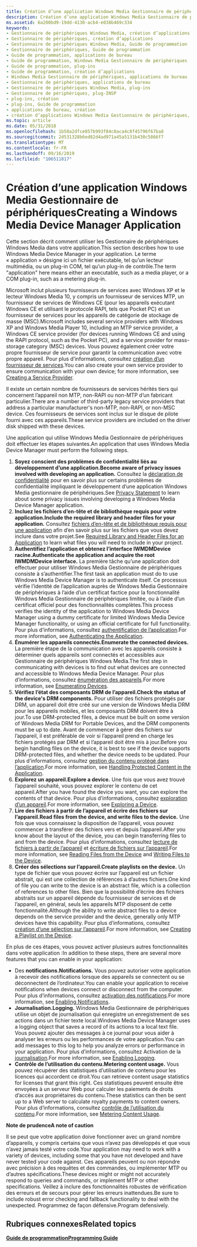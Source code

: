 ```yaml
---
title: Création d’une application Windows Media Gestionnaire de périphériques
description: Création d’une application Windows Media Gestionnaire de périphériques
ms.assetid: 6a200bd9-19dd-4130-acb4-e038b469c334
keywords:
- Gestionnaire de périphériques Windows Media, création d’applications
- Gestionnaire de périphériques, création d’applications
- Gestionnaire de périphériques Windows Media, Guide de programmation
- Gestionnaire de périphériques, Guide de programmation
- Guide de programmation, applications de bureau
- Guide de programmation, Windows Media Gestionnaire de périphériques
- Guide de programmation, plug-ins
- Guide de programmation, création d’applications
- Windows Media Gestionnaire de périphériques, applications de bureau
- Gestionnaire de périphériques, applications de bureau
- Gestionnaire de périphériques Windows Media, plug-ins
- Gestionnaire de périphériques, plug-INSP
- plug-ins, création
- plug-ins, Guide de programmation
- applications de bureau, création
- création d’applications Windows Media Gestionnaire de périphériques, à propos de
ms.topic: article
ms.date: 05/31/2018
ms.openlocfilehash: 1b50a2dfce057b993f84c0aca4c8f45796f67ba8
ms.sourcegitcommit: 2d531328b6ed82d4ad971a45a5131b430c5866f7
ms.translationtype: MT
ms.contentlocale: fr-FR
ms.lasthandoff: 09/16/2019
ms.locfileid: "106511817"
---
```

# <a name="creating-a-windows-media-device-manager-application"></a><span data-ttu-id="7289e-119">Création d’une application Windows Media Gestionnaire de périphériques</span><span class="sxs-lookup"><span data-stu-id="7289e-119">Creating a Windows Media Device Manager Application</span></span>

<span data-ttu-id="7289e-120">Cette section décrit comment utiliser les Gestionnaire de périphériques Windows Media dans votre application.</span><span class="sxs-lookup"><span data-stu-id="7289e-120">This section describes how to use Windows Media Device Manager in your application.</span></span> <span data-ttu-id="7289e-121">Le terme « application » désigne ici un fichier exécutable, tel qu’un lecteur multimédia, ou un plug-in COM, tel qu’un plug-in de contrôle.</span><span class="sxs-lookup"><span data-stu-id="7289e-121">The term "application" here means either an executable, such as a media player, or a COM plug-in, such as a metering plug-in.</span></span>

<span data-ttu-id="7289e-122">Microsoft inclut plusieurs fournisseurs de services avec Windows XP et le lecteur Windows Media 10, y compris un fournisseur de services MTP, un fournisseur de services de Windows CE (pour les appareils exécutant Windows CE et utilisant le protocole RAPI, tels que Pocket PC) et un fournisseur de services pour les appareils de catégorie de stockage de masse (MSC).</span><span class="sxs-lookup"><span data-stu-id="7289e-122">Microsoft includes several service providers with Windows XP and Windows Media Player 10, including an MTP service provider, a Windows CE service provider (for devices running Windows CE and using the RAPI protocol, such as the Pocket PC), and a service provider for mass-storage category (MSC) devices.</span></span> <span data-ttu-id="7289e-123">Vous pouvez également créer votre propre fournisseur de service pour garantir la communication avec votre propre appareil. Pour plus d’informations, consultez [création d’un fournisseur de services](creating-a-service-provider.md).</span><span class="sxs-lookup"><span data-stu-id="7289e-123">You can also create your own service provider to ensure communication with your own device; for more information, see [Creating a Service Provider](creating-a-service-provider.md).</span></span>

<span data-ttu-id="7289e-124">Il existe un certain nombre de fournisseurs de services hérités tiers qui concernent l’appareil non MTP, non-RAPI ou non-MTP d’un fabricant particulier.</span><span class="sxs-lookup"><span data-stu-id="7289e-124">There are a number of third-party legacy service providers that address a particular manufacturer's non-MTP, non-RAPI, or non-MSC device.</span></span> <span data-ttu-id="7289e-125">Ces fournisseurs de services sont inclus sur le disque de pilote fourni avec ces appareils.</span><span class="sxs-lookup"><span data-stu-id="7289e-125">These service providers are included on the driver disk shipped with these devices.</span></span>

<span data-ttu-id="7289e-126">Une application qui utilise Windows Media Gestionnaire de périphériques doit effectuer les étapes suivantes.</span><span class="sxs-lookup"><span data-stu-id="7289e-126">An application that uses Windows Media Device Manager must perform the following steps.</span></span>

1.  <span data-ttu-id="7289e-127">**Soyez conscient des problèmes de confidentialité liés au développement d’une application.**</span><span class="sxs-lookup"><span data-stu-id="7289e-127">**Become aware of privacy issues involved with developing an application.**</span></span> <span data-ttu-id="7289e-128">Consultez la [déclaration de confidentialité](privacy-statement.md) pour en savoir plus sur certains problèmes de confidentialité impliquant le développement d’une application Windows Media gestionnaire de périphériques.</span><span class="sxs-lookup"><span data-stu-id="7289e-128">See [Privacy Statement](privacy-statement.md) to learn about some privacy issues involving developing a Windows Media Device Manager application.</span></span>
2.  <span data-ttu-id="7289e-129">**Incluez les fichiers d’en-tête et de bibliothèque requis pour votre application.**</span><span class="sxs-lookup"><span data-stu-id="7289e-129">**Include the required library and header files for your application.**</span></span> <span data-ttu-id="7289e-130">Consultez [fichiers d’en-tête et de bibliothèque requis pour une application](required-library-and-header-files-for-an-application.md) afin d’en savoir plus sur les fichiers que vous devez inclure dans votre projet.</span><span class="sxs-lookup"><span data-stu-id="7289e-130">See [Required Library and Header Files for an Application](required-library-and-header-files-for-an-application.md) to learn what files you will need to include in your project.</span></span>
3.  <span data-ttu-id="7289e-131">**Authentifiez l’application et obtenez l’interface IWMDMDevice racine.**</span><span class="sxs-lookup"><span data-stu-id="7289e-131">**Authenticate the application and acquire the root IWMDMDevice interface.**</span></span> <span data-ttu-id="7289e-132">La première tâche qu’une application doit effectuer pour utiliser Windows Media Gestionnaire de périphériques consiste à s’authentifier.</span><span class="sxs-lookup"><span data-stu-id="7289e-132">The first task an application must do to use Windows Media Device Manager is to authenticate itself.</span></span> <span data-ttu-id="7289e-133">Ce processus vérifie l’identité de l’application auprès de Windows Media Gestionnaire de périphériques à l’aide d’un certificat factice pour la fonctionnalité Windows Media Gestionnaire de périphériques limitée, ou à l’aide d’un certificat officiel pour des fonctionnalités complètes.</span><span class="sxs-lookup"><span data-stu-id="7289e-133">This process verifies the identity of the application to Windows Media Device Manager using a dummy certificate for limited Windows Media Device Manager functionality, or using an official certificate for full functionality.</span></span> <span data-ttu-id="7289e-134">Pour plus d’informations, consultez [authentification de l’application](authenticating-the-application.md).</span><span class="sxs-lookup"><span data-stu-id="7289e-134">For more information, see [Authenticating the Application](authenticating-the-application.md).</span></span>
4.  <span data-ttu-id="7289e-135">**Énumérer les appareils connectés.**</span><span class="sxs-lookup"><span data-stu-id="7289e-135">**Enumerate the connected devices.**</span></span> <span data-ttu-id="7289e-136">La première étape de la communication avec les appareils consiste à déterminer quels appareils sont connectés et accessibles aux Gestionnaire de périphériques Windows Media.</span><span class="sxs-lookup"><span data-stu-id="7289e-136">The first step in communicating with devices is to find out what devices are connected and accessible to Windows Media Device Manager.</span></span> <span data-ttu-id="7289e-137">Pour plus d’informations, consultez [énumération des appareils](enumerating-devices.md).</span><span class="sxs-lookup"><span data-stu-id="7289e-137">For more information, see [Enumerating Devices](enumerating-devices.md).</span></span>
5.  <span data-ttu-id="7289e-138">**Vérifiez l’état des composants DRM de l’appareil.**</span><span class="sxs-lookup"><span data-stu-id="7289e-138">**Check the status of the device's DRM components.**</span></span> <span data-ttu-id="7289e-139">Pour utiliser des fichiers protégés par DRM, un appareil doit être créé sur une version de Windows Media DRM pour les appareils mobiles, et les composants DRM doivent être à jour.</span><span class="sxs-lookup"><span data-stu-id="7289e-139">To use DRM-protected files, a device must be built on some version of Windows Media DRM for Portable Devices, and the DRM components must be up to date.</span></span> <span data-ttu-id="7289e-140">Avant de commencer à gérer des fichiers sur l’appareil, il est préférable de voir si l’appareil prend en charge les fichiers protégés par DRM et si l’appareil doit être mis à jour.</span><span class="sxs-lookup"><span data-stu-id="7289e-140">Before you begin handling files on the device, it is best to see if the device supports DRM-protected files, and whether the device needs to be updated.</span></span> <span data-ttu-id="7289e-141">Pour plus d’informations, consultez [gestion du contenu protégé dans l’application](handling-protected-content-in-the-application.md).</span><span class="sxs-lookup"><span data-stu-id="7289e-141">For more information, see [Handling Protected Content in the Application](handling-protected-content-in-the-application.md).</span></span>
6.  <span data-ttu-id="7289e-142">**Explorez un appareil.**</span><span class="sxs-lookup"><span data-stu-id="7289e-142">**Explore a device.**</span></span> <span data-ttu-id="7289e-143">Une fois que vous avez trouvé l’appareil souhaité, vous pouvez explorer le contenu de cet appareil.</span><span class="sxs-lookup"><span data-stu-id="7289e-143">After you have found the device you want, you can explore the contents of that device.</span></span> <span data-ttu-id="7289e-144">Pour plus d’informations, consultez [exploration d’un appareil](exploring-a-device.md).</span><span class="sxs-lookup"><span data-stu-id="7289e-144">For more information, see [Exploring a Device](exploring-a-device.md).</span></span>
7.  <span data-ttu-id="7289e-145">**Lire des fichiers à partir de l’appareil et écrire des fichiers sur l’appareil.**</span><span class="sxs-lookup"><span data-stu-id="7289e-145">**Read files from the device, and write files to the device.**</span></span> <span data-ttu-id="7289e-146">Une fois que vous connaissez la disposition de l’appareil, vous pouvez commencer à transférer des fichiers vers et depuis l’appareil.</span><span class="sxs-lookup"><span data-stu-id="7289e-146">After you know about the layout of the device, you can begin transferring files to and from the device.</span></span> <span data-ttu-id="7289e-147">Pour plus d’informations, consultez [lecture de fichiers à partir de l’appareil](reading-files-from-the-device.md) et [écriture de fichiers sur l’appareil](writing-files-to-the-device.md).</span><span class="sxs-lookup"><span data-stu-id="7289e-147">For more information, see [Reading Files from the Device](reading-files-from-the-device.md) and [Writing Files to the Device](writing-files-to-the-device.md).</span></span>
8.  <span data-ttu-id="7289e-148">**Créer des sélections sur l’appareil.**</span><span class="sxs-lookup"><span data-stu-id="7289e-148">**Create playlists on the device.**</span></span> <span data-ttu-id="7289e-149">Un type de fichier que vous pouvez écrire sur l’appareil est un fichier abstrait, qui est une collection de références à d’autres fichiers.</span><span class="sxs-lookup"><span data-stu-id="7289e-149">One kind of file you can write to the device is an abstract file, which is a collection of references to other files.</span></span> <span data-ttu-id="7289e-150">Bien que la possibilité d’écrire des fichiers abstraits sur un appareil dépende du fournisseur de services et de l’appareil, en général, seuls les appareils MTP disposent de cette fonctionnalité.</span><span class="sxs-lookup"><span data-stu-id="7289e-150">Although the ability to write abstract files to a device depends on the service provider and the device, generally only MTP devices have this capability.</span></span> <span data-ttu-id="7289e-151">Pour plus d’informations, consultez [création d’une sélection sur l’appareil](creating-a-playlist-on-the-device.md).</span><span class="sxs-lookup"><span data-stu-id="7289e-151">For more information, see [Creating a Playlist on the Device](creating-a-playlist-on-the-device.md).</span></span>

<span data-ttu-id="7289e-152">En plus de ces étapes, vous pouvez activer plusieurs autres fonctionnalités dans votre application :</span><span class="sxs-lookup"><span data-stu-id="7289e-152">In addition to these steps, there are several more features that you can enable in your application:</span></span>

-   <span data-ttu-id="7289e-153">Des **notifications.**</span><span class="sxs-lookup"><span data-stu-id="7289e-153">**Notifications.**</span></span> <span data-ttu-id="7289e-154">Vous pouvez autoriser votre application à recevoir des notifications lorsque des appareils se connectent ou se déconnectent de l’ordinateur.</span><span class="sxs-lookup"><span data-stu-id="7289e-154">You can enable your application to receive notifications when devices connect or disconnect from the computer.</span></span> <span data-ttu-id="7289e-155">Pour plus d’informations, consultez [activation des notifications](enabling-notifications.md).</span><span class="sxs-lookup"><span data-stu-id="7289e-155">For more information, see [Enabling Notifications](enabling-notifications.md).</span></span>
-   <span data-ttu-id="7289e-156">**Journalisation.**</span><span class="sxs-lookup"><span data-stu-id="7289e-156">**Logging.**</span></span> <span data-ttu-id="7289e-157">Windows Media Gestionnaire de périphériques utilise un objet de journalisation qui enregistre un enregistrement de ses actions dans un fichier texte local.</span><span class="sxs-lookup"><span data-stu-id="7289e-157">Windows Media Device Manager uses a logging object that saves a record of its actions to a local text file.</span></span> <span data-ttu-id="7289e-158">Vous pouvez ajouter des messages à ce journal pour vous aider à analyser les erreurs ou les performances de votre application.</span><span class="sxs-lookup"><span data-stu-id="7289e-158">You can add messages to this log to help you analyze errors or performance in your application.</span></span> <span data-ttu-id="7289e-159">Pour plus d’informations, consultez Activation de la [journalisation](enabling-logging.md).</span><span class="sxs-lookup"><span data-stu-id="7289e-159">For more information, see [Enabling Logging](enabling-logging.md).</span></span>
-   <span data-ttu-id="7289e-160">**Contrôle de l’utilisation du contenu.**</span><span class="sxs-lookup"><span data-stu-id="7289e-160">**Metering content usage.**</span></span> <span data-ttu-id="7289e-161">Vous pouvez récupérer des statistiques d’utilisation de contenu pour les licences qui accordent ce droit.</span><span class="sxs-lookup"><span data-stu-id="7289e-161">You can retrieve content usage statistics for licenses that grant this right.</span></span> <span data-ttu-id="7289e-162">Ces statistiques peuvent ensuite être envoyées à un serveur Web pour calculer les paiements de droits d’accès aux propriétaires du contenu.</span><span class="sxs-lookup"><span data-stu-id="7289e-162">These statistics can then be sent up to a Web server to calculate royalty payments to content owners.</span></span> <span data-ttu-id="7289e-163">Pour plus d’informations, consultez [contrôle de l’utilisation du contenu](metering-content-usage.md).</span><span class="sxs-lookup"><span data-stu-id="7289e-163">For more information, see [Metering Content Usage](metering-content-usage.md).</span></span>

<span data-ttu-id="7289e-164">**Note de prudence**</span><span class="sxs-lookup"><span data-stu-id="7289e-164">**A note of caution**</span></span>

<span data-ttu-id="7289e-165">Il se peut que votre application doive fonctionner avec un grand nombre d’appareils, y compris certains que vous n’avez pas développés et que vous n’avez jamais testé votre code.</span><span class="sxs-lookup"><span data-stu-id="7289e-165">Your application may need to work with a variety of devices, including some that you have not developed and have never tested your code against.</span></span> <span data-ttu-id="7289e-166">Ces appareils peuvent ou non répondre avec précision à des requêtes et des commandes, ou implémenter MTP ou d’autres spécifications.</span><span class="sxs-lookup"><span data-stu-id="7289e-166">These devices might or might not accurately respond to queries and commands, or implement MTP or other specifications.</span></span> <span data-ttu-id="7289e-167">Veillez à inclure des fonctionnalités robustes de vérification des erreurs et de secours pour gérer les erreurs inattendues.</span><span class="sxs-lookup"><span data-stu-id="7289e-167">Be sure to include robust error checking and fallback functionality to deal with the unexpected.</span></span> <span data-ttu-id="7289e-168">Programmez de façon défensive.</span><span class="sxs-lookup"><span data-stu-id="7289e-168">Program defensively.</span></span>

## <a name="related-topics"></a><span data-ttu-id="7289e-169">Rubriques connexes</span><span class="sxs-lookup"><span data-stu-id="7289e-169">Related topics</span></span>

<dl> <dt>

[<span data-ttu-id="7289e-170">**Guide de programmation**</span><span class="sxs-lookup"><span data-stu-id="7289e-170">**Programming Guide**</span></span>](programming-guide.md)
</dt> </dl>

 

 





